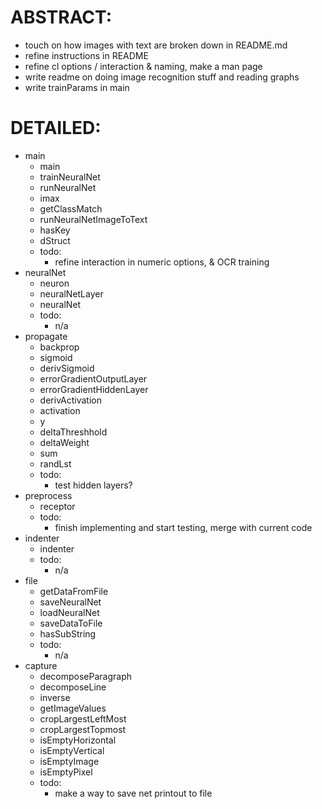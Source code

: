 ABSTRACT:
========
* touch on how images with text are broken down in README.md
* refine instructions in README
* refine cl options / interaction & naming, make a man page
* write readme on doing image recognition stuff and reading graphs
* write trainParams in main

DETAILED:
============
* main
  * main
  * trainNeuralNet
  * runNeuralNet
  * imax
  * getClassMatch
  * runNeuralNetImageToText
  * hasKey
  * dStruct
  * todo:
     * refine interaction in numeric options, & OCR training
* neuralNet
  * neuron
  * neuralNetLayer
  * neuralNet
  * todo:
     * n/a
* propagate
  * backprop
  * sigmoid
  * derivSigmoid
  * errorGradientOutputLayer
  * errorGradientHiddenLayer
  * derivActivation
  * activation
  * y
  * deltaThreshhold
  * deltaWeight
  * sum
  * randLst
  * todo:
     * test hidden layers?
* preprocess
  * receptor
  * todo:
     * finish implementing and start testing, merge with current code
* indenter
  * indenter
  * todo:
     * n/a
* file
  * getDataFromFile
  * saveNeuralNet
  * loadNeuralNet
  * saveDataToFile
  * hasSubString
  * todo:
     * n/a
* capture
  * decomposeParagraph
  * decomposeLine
  * inverse
  * getImageValues
  * cropLargestLeftMost
  * cropLargestTopmost
  * isEmptyHorizontal
  * isEmptyVertical
  * isEmptyImage
  * isEmptyPixel
  * todo:
     * make a way to save net printout to file


